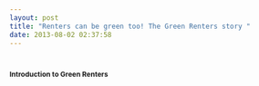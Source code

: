 ```yaml
---
layout: post
title: "Renters can be green too! The Green Renters story "
date: 2013-08-02 02:37:58
---
```


# <span style="font-size:12px;">Introduction to Green Renters</span>
